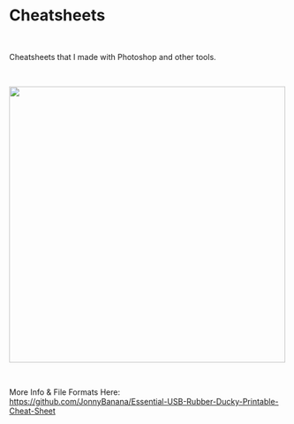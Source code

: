 <h1>Cheatsheets</h1>

</BR>

Cheatsheets that I made with Photoshop and other tools.

</BR>

<p>
  <img src="https://camo.githubusercontent.com/50dd01da9e7815ac08fa1323577bcd0a40c0ce46377eb4ab2243e50bd3f53496/68747470733a2f2f692e696d6775722e636f6d2f6e4c6e33425a532e706e67" width="500">
</p>

</BR>

More Info & File Formats Here:</BR>
https://github.com/JonnyBanana/Essential-USB-Rubber-Ducky-Printable-Cheat-Sheet
